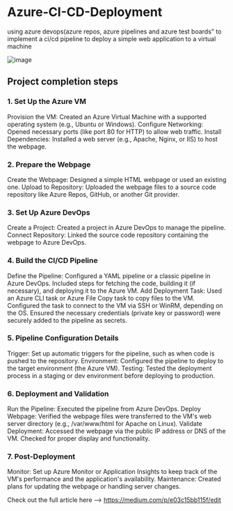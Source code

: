 # Azure-CI-CD-Deployment
using azure devops(azure repos, azure pipelines and azure test boards" to implement a ci/cd pipeline to deploy a simple web application to a virtual machine


![image](https://github.com/user-attachments/assets/1edeba66-a447-4584-88fe-ada5df26576c)


## Project completion steps



### 1. Set Up the Azure VM
Provision the VM: Created an Azure Virtual Machine with a supported operating system (e.g., Ubuntu or Windows).
Configure Networking: Opened necessary ports (like port 80 for HTTP) to allow web traffic.
Install Dependencies: Installed a web server (e.g., Apache, Nginx, or IIS) to host the webpage.

### 2. Prepare the Webpage
Create the Webpage: Designed a simple HTML webpage or used an existing one.
Upload to Repository: Uploaded the webpage files to a source code repository like Azure Repos, GitHub, or another Git provider.

### 3. Set Up Azure DevOps
Create a Project: Created a project in Azure DevOps to manage the pipeline.
Connect Repository: Linked the source code repository containing the webpage to Azure DevOps.

### 4. Build the CI/CD Pipeline
Define the Pipeline:
Configured a YAML pipeline or a classic pipeline in Azure DevOps.
Included steps for fetching the code, building it (if necessary), and deploying it to the Azure VM.
Add Deployment Task:
Used an Azure CLI task or Azure File Copy task to copy files to the VM.
Configured the task to connect to the VM via SSH or WinRM, depending on the OS.
Ensured the necessary credentials (private key or password) were securely added to the pipeline as secrets.

### 5. Pipeline Configuration Details
Trigger: Set up automatic triggers for the pipeline, such as when code is pushed to the repository.
Environment: Configured the pipeline to deploy to the target environment (the Azure VM).
Testing: Tested the deployment process in a staging or dev environment before deploying to production.

### 6. Deployment and Validation
Run the Pipeline: Executed the pipeline from Azure DevOps.
Deploy Webpage: Verified the webpage files were transferred to the VM's web server directory (e.g., /var/www/html for Apache on Linux).
Validate Deployment:
Accessed the webpage via the public IP address or DNS of the VM.
Checked for proper display and functionality.

### 7. Post-Deployment
Monitor: Set up Azure Monitor or Application Insights to keep track of the VM's performance and the application's availability.
Maintenance: Created plans for updating the webpage or handling server changes.

Check out the full article here --> https://medium.com/p/e03c15bb115f/edit
